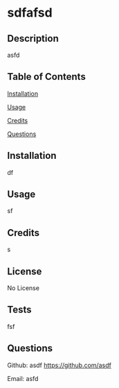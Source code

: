 # sdfafsd

## Description
 asfd

## Table of Contents

 [Installation](#installation)

 [Usage](#usage)

 [Credits](#credits)

 [Questions](#questions)

## Installation
 df

## Usage
 sf

## Credits
 s

## License
 No License

## Tests
 fsf

## Questions
 Github: asdf
 https://github.com/asdf

 Email: asfd
